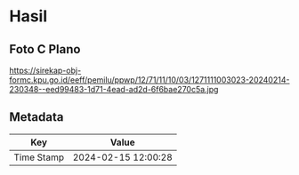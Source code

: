# Hasil

## Foto C Plano

https://sirekap-obj-formc.kpu.go.id/eeff/pemilu/ppwp/12/71/11/10/03/1271111003023-20240214-230348--eed99483-1d71-4ead-ad2d-6f6bae270c5a.jpg


## Metadata

| Key        | Value               |
| ---------- | ------------------- |
| Time Stamp | 2024-02-15 12:00:28 |



